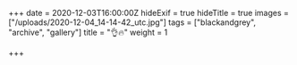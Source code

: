 +++
date = 2020-12-03T16:00:00Z
hideExif = true
hideTitle = true
images = ["/uploads/2020-12-04_14-14-42_utc.jpg"]
tags = ["blackandgrey", "archive", "gallery"]
title = "👌🔥"
weight = 1

+++
